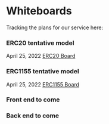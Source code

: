 # Whiteboards

Tracking the plans for our service here:

### ERC20 tentative model

April 25, 2022
[ERC20 Board](/boards/ERC20_042522.png)

### ERC1155 tentative model

April 25, 2022
[ERC1155 Board](/boards/ERC1155_042522.png)

### Front end to come

### Back end to come
